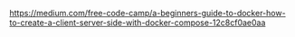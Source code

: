 https://medium.com/free-code-camp/a-beginners-guide-to-docker-how-to-create-a-client-server-side-with-docker-compose-12c8cf0ae0aa
